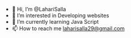 - 👋 Hi, I’m @LahariSalla
- 👀 I’m interested in Developing websites
- 🌱 I’m currently learning Java Script
- 📫 How to reach me laharisalla29@gmail.com

<!---
LahariSalla/LahariSalla is a ✨ special ✨ repository because its `README.md` (this file) appears on your GitHub profile.
You can click the Preview link to take a look at your changes.
--->
